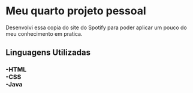 <h1>Meu quarto projeto pessoal</h1>
<p>Desenvolvi essa copia do site do Spotify para poder aplicar um pouco do meu conhecimento em pratica.</p>
<h2>Linguagens Utilizadas</h2>
<h3>
  -HTML<br> 
  -CSS<br> 
  -Java<br>
</h3>
